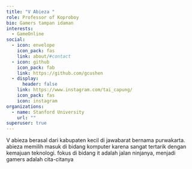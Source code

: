 ```yaml
---
title: "V Abieza "
role: Professor of Koproboy
bio: Gamers tampan idaman
interests:
  - GameOnline
social:
  - icon: envelope
    icon_pack: fas
    link: about/#contact
  - icon: github
    icon_pack: fab
    link: https://github.com/gcushen
  - display:
      header: false
    link: https://www.instagram.com/tai_capung/
    icon_pack: fas
    icon: instagram
organizations:
  - name: Stanford University
    url: ""
superuser: true
---
```

V abieza berasal dari kabupaten kecil di jawabarat bernama purwakarta. abieza memilih masuk di bidang komputer karena sangat tertarik dengan kemajuan teknologi. fokus di bidang it adalah jalan ninjanya, menjadi gamers adalah cita-citanya